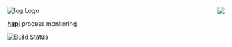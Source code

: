 <a href="/walmartlabs/blammo"><img src="https://raw.github.com/walmartlabs/blammo/master/images/from.png" align="right" /></a>
![log Logo](https://raw.github.com/walmartlabs/log/master/images/log.png)

[**hapi**](/walamrtlabs/hapi) process monitoring

[![Build Status](https://secure.travis-ci.org/walmartlabs/log.png)](http://travis-ci.org/walmartlabs/log)